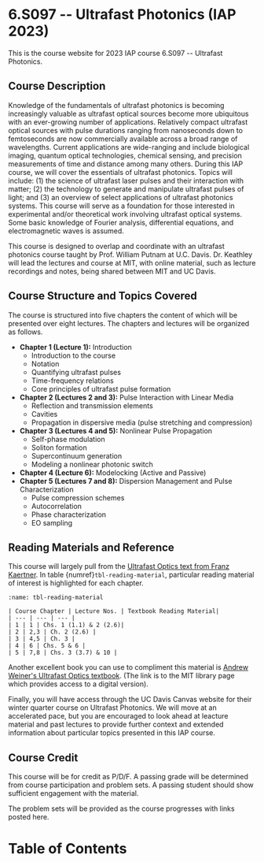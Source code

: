 # 6.S097 -- Ultrafast Photonics (IAP 2023)

This is the course website for 2023 IAP course 6.S097 -- Ultrafast Photonics.  

## Course Description

Knowledge of the fundamentals of ultrafast photonics is becoming increasingly valuable as ultrafast optical sources become more ubiquitous with an ever-growing number of applications. Relatively compact ultrafast optical sources with pulse durations ranging from nanoseconds down to femtoseconds are now commercially available across a broad range of wavelengths. Current applications are wide-ranging and include biological imaging, quantum optical technologies, chemical sensing, and precision measurements of time and distance among many others. During this IAP course, we will cover the essentials of ultrafast photonics. Topics will include: (1) the science of ultrafast laser pulses and their interaction with matter; (2) the technology to generate and manipulate ultrafast pulses of light; and (3) an overview of select applications of ultrafast photonics systems. This course will serve as a foundation for those interested in experimental and/or theoretical work involving ultrafast optical systems. Some basic knowledge of Fourier analysis, differential equations, and electromagnetic waves is assumed. 

This course is designed to overlap and coordinate with an ultrafast photonics course taught by Prof. William Putnam at U.C. Davis. Dr. Keathley will lead the lectures and course at MIT, with online material, such as lecture recordings and notes, being shared between MIT and UC Davis.

## Course Structure and Topics Covered

The course is structured into five chapters the content of which will be presented over eight lectures. The chapters and lectures will be organized as follows.

 - **Chapter 1 (Lecture 1):**  Introduction
     - Introduction to the course
     - Notation
     - Quantifying ultrafast pulses
     - Time-frequency relations
     - Core principles of ultrafast pulse formation
 - **Chapter 2 (Lectures 2 and 3):** Pulse Interaction with Linear Media
    - Reflection and transmission elements
    - Cavities
    - Propagation in dispersive media (pulse stretching and compression)
 - **Chapter 3 (Lectures 4 and 5):** Nonlinear Pulse Propagation
    - Self-phase modulation
    - Soliton formation
    - Supercontinuum generation
    - Modeling a nonlinear photonic switch
 - **Chapter 4 (Lecture 6):** Modelocking (Active and Passive)
 - **Chapter 5 (Lectures 7 and 8):** Dispersion Management and Pulse Characterization 
    - Pulse compression schemes
    - Autocorrelation 
    - Phase characterization
    - EO sampling

## Reading Materials and Reference

This course will largely pull from the [Ultrafast Optics text from Franz Kaertner](https://ocw.mit.edu/courses/6-977-ultrafast-optics-spring-2005/f806ff596f9bffb74003360e2c05c086_MIT6_977S05_textbook.pdf).  In table {numref}`tbl-reading-material`, particular reading material of interest is highlighted for each chapter.

```{table} Course reading material.
:name: tbl-reading-material

| Course Chapter | Lecture Nos. | Textbook Reading Material| 
| --- | --- | --- |
| 1 | 1 | Chs. 1 (1.1) & 2 (2.6)|
| 2 | 2,3 | Ch. 2 (2.6) |
| 3 | 4,5 | Ch. 3 |
| 4 | 6 | Chs. 5 & 6 |
| 5 | 7,8 | Chs. 3 (3.7) & 10 |

```

Another excellent book you can use to compliment this material is [Andrew Weiner's Ultrafast Optics textbook](https://mit.primo.exlibrisgroup.com/discovery/fulldisplay?context=L&docid=alma990016692990106761&lang=en&search_scope=all&tab=all&vid=01MIT_INST:MIT). (The link is to the MIT library page which provides access to a digital version).

Finally, you will have access through the UC Davis Canvas website for their winter quarter course on Ultrafast Photonics.  We will move at an accelerated pace, but you are encouraged to look ahead at leacture material and past lectures to provide further context and extended information about particular topics presented in this IAP course.  


## Course Credit

This course will be for credit as P/D/F.  A passing grade will be determined from course participation and problem sets.  A passing student should show sufficient engagement with the material.  

The problem sets will be provided as the course progresses with links posted here. 

# Table of Contents

```{tableofcontents}
```
